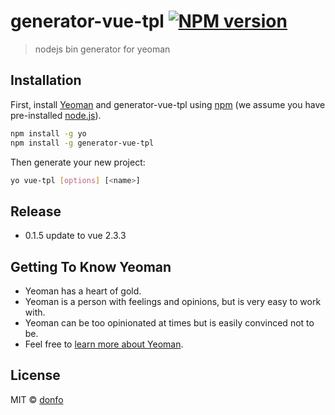 # generator-vue-tpl [![NPM version][npm-image]][npm-url]
> nodejs bin generator for yeoman

## Installation

First, install [Yeoman](http://yeoman.io) and generator-vue-tpl using [npm](https://www.npmjs.com/) (we assume you have pre-installed [node.js](https://nodejs.org/)).

```bash
npm install -g yo
npm install -g generator-vue-tpl
```

Then generate your new project:

```bash
yo vue-tpl [options] [<name>]
```

## Release

+ 0.1.5 update to vue 2.3.3

## Getting To Know Yeoman

 * Yeoman has a heart of gold.
 * Yeoman is a person with feelings and opinions, but is very easy to work with.
 * Yeoman can be too opinionated at times but is easily convinced not to be.
 * Feel free to [learn more about Yeoman](http://yeoman.io/).

## License

MIT © [donfo]()


[npm-image]: https://badge.fury.io/js/generator-vue-tpl.svg
[npm-url]: https://npmjs.org/package/generator-vue-tpl
[travis-image]: https://travis-ci.org/keepgoingwm/generator-vue-tpl.svg?branch=master
[travis-url]: https://travis-ci.org/keepgoingwm/generator-vue-tpl
[daviddm-image]: https://david-dm.org//generator-vue-tpl.svg?theme=shields.io
[daviddm-url]: https://david-dm.org//generator-vue-tpl